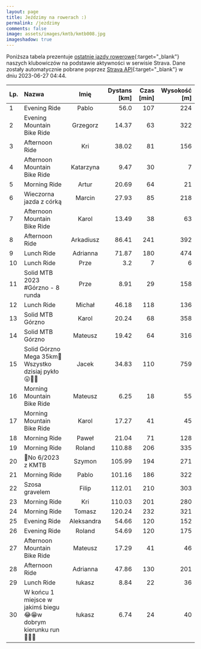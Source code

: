 ```yaml
---
layout: page
title: Jeździmy na rowerach :)
permalink: /jezdzimy
comments: false
image: assets/images/kmtb/kmtb008.jpg
imageshadow: true
---
```


Poniższa tabela prezentuje [ostatnie jazdy rowerowe](https://www.strava.com/clubs/336381){:target="_blank"} naszych klubowiczów na podstawie aktywności w serwisie Strava. Dane zostały automatycznie pobrane poprzez [Strava API](https://developers.strava.com/docs/reference/#api-Clubs-getClubActivitiesById){:target="_blank"} w dniu 2023-06-27 04:44.

Lp. | Nazwa | Imię | Dystans [km] | Czas [min] | Wysokość [m]
:--- | :--- | :---: | ---: | ---: | ---:
1|Evening Ride|Pablo|56.0|107|224
2|Evening Mountain Bike Ride|Grzegorz|14.37|63|322
3|Afternoon Ride|Kri|38.02|81|156
4|Afternoon Mountain Bike Ride|Katarzyna|9.47|30|7
5|Morning Ride|Artur|20.69|64|21
6|Wieczorna jazda z córką |Marcin|27.93|85|218
7|Afternoon Mountain Bike Ride|Karol|13.49|38|63
8|Afternoon Ride|Arkadiusz|86.41|241|392
9|Lunch Ride|Adrianna|71.87|180|474
10|Lunch Ride|Prze|3.2|7|6
11|Solid MTB 2023 #Górzno - 8 runda|Prze|8.91|29|158
12|Lunch Ride|Michał|46.18|118|136
13|Solid MTB Górzno|Karol|20.24|68|358
14|Solid MTB Górzno |Mateusz|19.42|64|316
15|Solid Górzno Mega 35km🦵Wszystko dzisiaj pykło😛💚🔝|Jacek|34.83|110|759
16|Morning Mountain Bike Ride|Mateusz|6.25|18|55
17|Morning Mountain Bike Ride|Karol|17.27|41|45
18|Morning Ride|Paweł|21.04|71|128
19|Morning Ride|Roland|110.88|206|335
20|💯No 6/2023 z KMTB|Szymon|105.99|194|271
21|Morning Ride|Pablo|101.16|186|322
22|Szosa gravelem |Filip|112.01|210|303
23|Morning Ride|Kri|110.03|201|280
24|Morning Ride|Tomasz|120.24|232|321
25|Evening Ride|Aleksandra|54.66|120|152
26|Evening Ride|Roland|54.69|120|175
27|Afternoon Mountain Bike Ride|Mateusz|17.29|41|46
28|Afternoon Ride|Adrianna|47.86|130|201
29|Lunch Ride|łukasz|8.84|22|36
30|W końcu 1 miejsce w jakimś biegu😂😁w dobrym kierunku run🏃‍♂️🚵|łukasz|6.74|24|40
